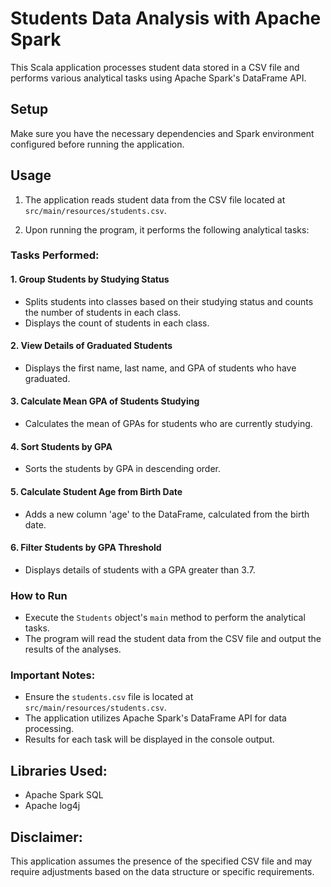 # Students Data Analysis with Apache Spark

This Scala application processes student data stored in a CSV file and performs various analytical tasks using Apache Spark's DataFrame API.

## Setup

Make sure you have the necessary dependencies and Spark environment configured before running the application.

## Usage

1. The application reads student data from the CSV file located at `src/main/resources/students.csv`.

2. Upon running the program, it performs the following analytical tasks:

### Tasks Performed:

#### 1. Group Students by Studying Status
   - Splits students into classes based on their studying status and counts the number of students in each class.
   - Displays the count of students in each class.

#### 2. View Details of Graduated Students
   - Displays the first name, last name, and GPA of students who have graduated.

#### 3. Calculate Mean GPA of Students Studying
   - Calculates the mean of GPAs for students who are currently studying.

#### 4. Sort Students by GPA
   - Sorts the students by GPA in descending order.

#### 5. Calculate Student Age from Birth Date
   - Adds a new column 'age' to the DataFrame, calculated from the birth date.

#### 6. Filter Students by GPA Threshold
   - Displays details of students with a GPA greater than 3.7.

### How to Run
   - Execute the `Students` object's `main` method to perform the analytical tasks.
   - The program will read the student data from the CSV file and output the results of the analyses.

### Important Notes:
   - Ensure the `students.csv` file is located at `src/main/resources/students.csv`.
   - The application utilizes Apache Spark's DataFrame API for data processing.
   - Results for each task will be displayed in the console output.

## Libraries Used:
- Apache Spark SQL
- Apache log4j

## Disclaimer:
This application assumes the presence of the specified CSV file and may require adjustments based on the data structure or specific requirements.

